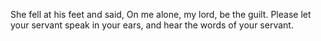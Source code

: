 She fell at his feet and said, On me alone, my lord, be the guilt. Please let your servant speak in your ears, and hear the words of your servant.
